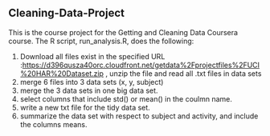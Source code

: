 ## Cleaning-Data-Project
This is the course project for the Getting and Cleaning Data Coursera course. The R script, run_analysis.R, does the following:
1. Download all files exist in the specified URL :https://d396qusza40orc.cloudfront.net/getdata%2Fprojectfiles%2FUCI%20HAR%20Dataset.zip , unzip the file and read all .txt files in data sets
2. merge 6 files into 3 data sets (x, y, subject)
3. merge the 3 data sets in one big data set.
4. select columns that include std() or mean() in the coulmn name.
5. write a new txt file for the tidy data set.
6. summarize the data set with respect to subject and activity, and include the columns means.



